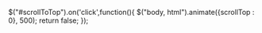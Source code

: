$("#scrollToTop").on('click',function(){
		$("body, html").animate({scrollTop : 0}, 500);
		return false;
	});